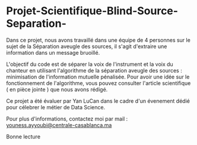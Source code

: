 # Projet-Scientifique-Blind-Source-Separation-
Dans ce projet, nous avons travaillé dans une équipe de 4 personnes sur le sujet de la Séparation aveugle des sources, il s'agit d'extraire une information dans un message bruoillé.

L'objectif du code est de séparer la voix de l'instrument et la voix du chanteur en utilisant l'algorithme de la séparation aveugle des sources : minimisation de l'information mutuelle pénalisée.
Pour avoir une idée sur le fonctionnement de l'algorithme, vous pouvez consulter l'article scientifique ( en pièce jointe ) que nous avons rédigé.

Ce projet a été évaluer par Yan LuCan dans le cadre d'un évenement dédié pour célebrer le métier de Data Science.


Pour plus d'informations, contactez moi par mail : youness.ayyoubi@centrale-casablanca.ma

Bonne lecture
